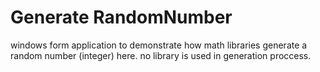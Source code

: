 # Generate RandomNumber 
windows form application to demonstrate how math libraries generate a random number (integer) here. no library is used in generation proccess.

